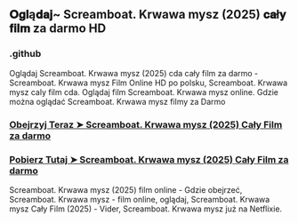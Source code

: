 ## 𝐎𝐠𝐥ą𝐝𝐚𝐣~ Screamboat. Krwawa mysz (2025) 𝐜𝐚ł𝐲 𝐟𝐢𝐥𝐦 za darmo HD

### .github

Oglądaj Screamboat. Krwawa mysz (2025) cda cały film za darmo - Screamboat. Krwawa mysz Film Online HD po polsku, Screamboat. Krwawa mysz caly film cda. Oglądaj film Screamboat. Krwawa mysz online. Gdzie można oglądać Screamboat. Krwawa mysz filmy za Darmo

### [Obejrzyj Teraz ➤ Screamboat. Krwawa mysz (2025) Cały Film za darmo](https://aaamiiin.com/pl/movie/1225572/screamboat-gitover)

### [Pobierz Tutaj ➤ Screamboat. Krwawa mysz (2025) Cały Film za darmo](https://aaamiiin.com/pl/movie/1225572/screamboat-gitover)

Screamboat. Krwawa mysz (2025) film online - Gdzie obejrzeć, Screamboat. Krwawa mysz - film online, oglądaj, Screamboat. Krwawa mysz Cały Film (2025) - Vider, Screamboat. Krwawa mysz już na Netflixie.
